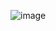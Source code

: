
![image](https://user-images.githubusercontent.com/99393183/200642510-26f5b396-e9e1-4ced-825e-77d343c6dc5d.png)
